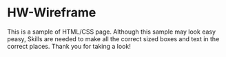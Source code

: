 # HW-Wireframe
This is a sample of HTML/CSS page. Although this sample may look easy peasy, Skills are needed to make all the correct sized boxes and text in the correct places.
Thank you for taking a look!
